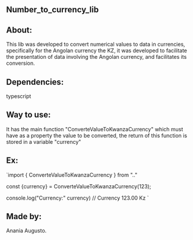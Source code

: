 ## Number_to_currency_lib

## About:

This lib was developed to convert numerical values ​​to data in currencies, specifically for the Angolan currency the KZ, it was developed to facilitate the presentation of data involving the Angolan currency, and facilitates its conversion.


## Dependencies:

typescript

## Way to use:

It has the main function "ConverteValueToKwanzaCurrency" which must have as a property the value to be converted, the return of this function is stored in a variable "currency"

## Ex:

 `import { ConverteValueToKwanzaCurrency } from ".."

 const {currency} = ConverteValueToKwanzaCurrency(123);

 console.log("Currency:" currency) // Currency 123.00 Kz `


## Made by:

Anania Augusto.